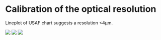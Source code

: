 # Calibration of the optical resolution

Lineplot of USAF chart suggests a resolution <4µm.

![](./IMAGES/ESP32_USAF_group6.7/usaf.jpeg)
![](./IMAGES/ESP32_USAF_group6.7/usaf.jpeg)
![](./IMAGES/ESP32_USAF_group6.7/crosssection.png)
